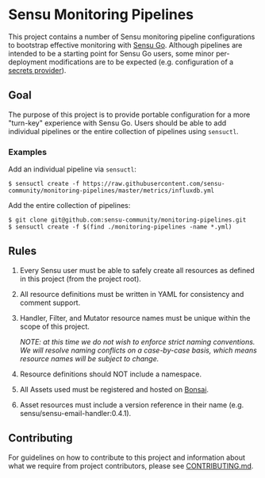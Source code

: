 # Sensu Monitoring Pipelines

This project contains a number of Sensu monitoring pipeline configurations to
bootstrap effective monitoring with [Sensu Go][0]. Although pipelines are
intended to be a starting point for Sensu Go users, some minor per-deployment
modifications are to be expected (e.g. configuration of a [secrets
provider][1]).

[0]: https://sensu.io
[1]: https://docs.sensu.io/sensu-go/latest/guides/secrets-management/

## Goal

The purpose of this project is to provide portable configuration for a more
"turn-key" experience with Sensu Go. Users should be able to add individual
pipelines or the entire collection of pipelines using `sensuctl`.

### Examples

Add an individual pipeline via `sensuctl`:

```
$ sensuctl create -f https://raw.githubusercontent.com/sensu-community/monitoring-pipelines/master/metrics/influxdb.yml
```

Add the entire collection of pipelines:

```
$ git clone git@github.com:sensu-community/monitoring-pipelines.git
$ sensuctl create -f $(find ./monitoring-pipelines -name *.yml)
```

## Rules

1. Every Sensu user must be able to safely create all resources as
   defined in this project (from the project root).

2. All resource definitions must be written in YAML for consistency
   and comment support.

3. Handler, Filter, and Mutator resource names must be unique within the scope
   of this project.

   _NOTE: at this time we do not wish to enforce strict naming conventions. We
   will resolve naming conflicts on a case-by-case basis, which means resource
   names will be subject to change._

4. Resource definitions should NOT include a namespace.

5. All Assets used must be registered and hosted on
   [Bonsai](https://bonsai.sensu.io).

6. Asset resources must include a version reference in their name
   (e.g. sensu/sensu-email-handler:0.4.1).

## Contributing

For guidelines on how to contribute to this project and information
about what we require from project contributors, please see
[CONTRIBUTING.md](CONTRIBUTING.md).

